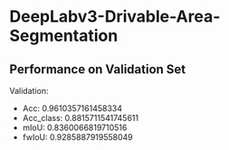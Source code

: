 # DeepLabv3-Drivable-Area-Segmentation

## Performance on Validation Set
Validation:
- Acc: 0.9610357161458334
- Acc_class: 0.8815711541745611
- mIoU: 0.8360066819710516
- fwIoU: 0.9285887919558049
